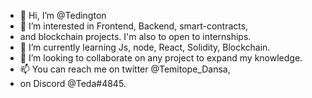 - 👋 Hi, I’m @Tedington
- 👀 I’m interested in Frontend, Backend, smart-contracts,
-  and blockchain projects. I'm also to open to internships.
- 🌱 I’m currently learning Js, node, React, Solidity, Blockchain.
- 💞️ I’m looking to collaborate on any project to expand my knowledge.
- 📫 You can reach me on twitter @Temitope_Dansa, 
- on Discord @Teda#4845.

<!---
Tedington/Tedington is a ✨ special ✨ repository because its `README.md` (this file) appears on your GitHub profile.
You can click the Preview link to take a look at your changes.
--->
